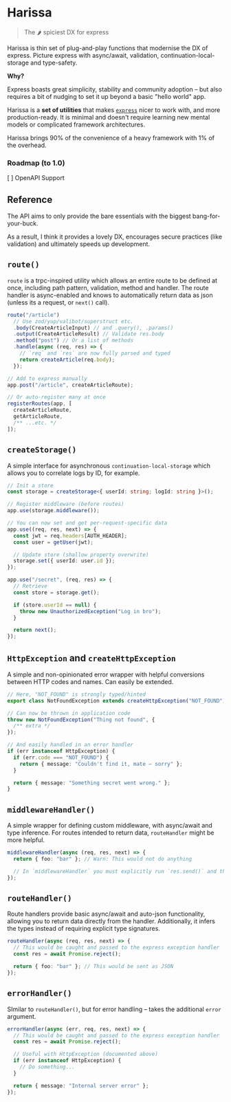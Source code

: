 # Harissa

> The 🌶️ spiciest DX for express

Harissa is thin set of plug-and-play functions that modernise the DX of express. Picture express with async/await, validation, continuation-local-storage and type-safety.

**Why?**

Express boasts great simplicity, stability and community adoption – but also requires a bit of nudging to set it up beyond a basic "hello world" app.

Harissa is a **set of utilities** that makes [`express`](https://github.com/expressjs/express) nicer to work with, and more production-ready. It is minimal and doesn't require learning new mental models or complicated framework architectures.

Harissa brings 90% of the convenience of a heavy framework with 1% of the overhead.

### Roadmap (to 1.0)

[ ] OpenAPI Support

## Reference

The API aims to only provide the bare essentials with the biggest bang-for-your-buck.

As a result, I think it provides a lovely DX, encourages secure practices (like validation) and ultimately speeds up development.

## `route()`

`route` is a trpc-inspired utility which allows an entire route to be defined at once, including path pattern, validation, method and handler. The route handler is async-enabled and knows to automatically return data as json (unless its a request, or `next()` call).

```ts
route("/article")
  // Use zod/yup/valibot/superstruct etc.
  .body(CreateArticleInput) // and .query(), .params()
  .output(CreateArticleResult) // Validate res.body
  .method("post") // Or a list of methods
  .handle(async (req, res) => {
    // `req` and `res` are now fully parsed and typed
    return createArticle(req.body);
  });

// Add to express manually
app.post("/article", createArticleRoute);

// Or auto-register many at once
registerRoutes(app, [
  createArticleRoute,
  getArticleRoute,
  /** ...etc. */
]);
```

## `createStorage()`

A simple interface for asynchronous `continuation-local-storage` which allows you to correlate logs by ID, for example.

```ts
// Init a store
const storage = createStorage<{ userId: string; logId: string }>();

// Register middleware (before routes)
app.use(storage.middleware());

// You can now set and get per-request-specific data
app.use((req, res, next) => {
  const jwt = req.headers[AUTH_HEADER];
  const user = getUser(jwt);

  // Update store (shallow property overwrite)
  storage.set({ userId: user.id });
});

app.use("/secret", (req, res) => {
  // Retrieve
  const store = storage.get();

  if (store.userId == null) {
    throw new UnauthorizedException("Log in bro");
  }

  return next();
});
```

## `HttpException` and `createHttpException`

A simple and non-opinionated error wrapper with helpful conversions between HTTP codes and names. Can easily be extended.

```ts
// Here, "NOT_FOUND" is strongly typed/hinted
export class NotFoundException extends createHttpException("NOT_FOUND") {}

// Can now be thrown in application code
throw new NotFoundException("Thing not found", {
  /** extra */
});

// And easily handled in an error handler
if (err instanceof HttpException) {
  if (err.code === "NOT_FOUND") {
    return { message: "Couldn't find it, mate – sorry" };
  }

  return { message: "Something secret went wrong." };
}
```

## `middlewareHandler()`

A simple wrapper for defining custom middleware, with async/await and type inference. For routes intended to return data, `routeHandler` might be more helpful.

```ts
middlewareHandler(async (req, res, next) => {
  return { foo: "bar" }; // Warn: This would not do anything

  // In `middlewareHandler` you must explicitly run `res.send()` and the like
});
```

## `routeHandler()`

Route handlers provide basic async/await and auto-json functionality, allowing you to return data directly from the handler. Additionally, it infers the types instead of requiring explicit type signatures.

```ts
routeHandler(async (req, res, next) => {
  // This would be caught and passed to the express exception handler
  const res = await Promise.reject();

  return { foo: "bar" }; // This would be sent as JSON
});
```

## `errorHandler()`

SImilar to `routeHandler()`, but for error handling – takes the additional `error` argument.

```ts
errorHandler(async (err, req, res, next) => {
  // This would be caught and passed to the express exception handler
  const res = await Promise.reject();

  // Useful with HttpException (documented above)
  if (err instanceof HttpException) {
    // Do something...
  }

  return { message: "Internal server error" };
});
```
